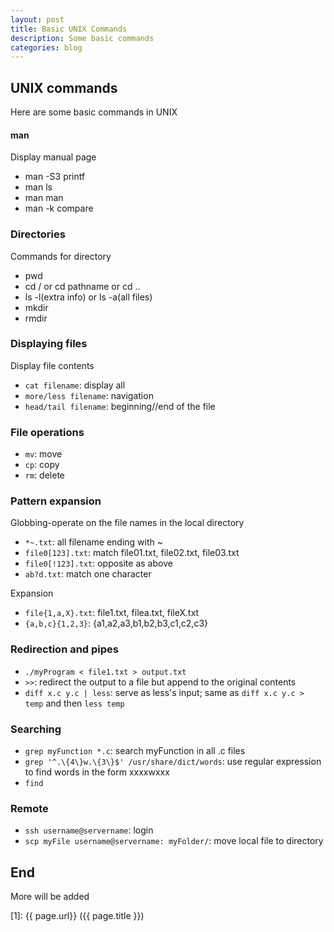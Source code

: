 ```yaml
---
layout: post
title: Basic UNIX Commands
description: Some basic commands
categories: blog
---
```


## UNIX commands
Here are some basic commands in UNIX

#### man
Display manual page

* man -S3 printf
* man ls
* man man
* man -k compare

### Directories
Commands for directory

* pwd
* cd / or cd pathname or cd ..
* ls -l(extra info) or ls -a(all files)
* mkdir
* rmdir

### Displaying files
Display file contents

* `cat filename`: display all
* `more/less filename`: navigation
* `head/tail filename`: beginning//end of the file

### File operations
* `mv`: move
* `cp`: copy
* `rm`: delete

### Pattern expansion
Globbing-operate on the file names in the local directory

* `*~.txt`: all filename ending with ~
* `file0[123].txt`: match file01.txt, file02.txt, file03.txt
* `file0[!123].txt`: opposite as above
* `ab?d.txt`: match one character

Expansion

* `file{1,a,X}.txt`: file1.txt, filea.txt, fileX.txt
* `{a,b,c}{1,2,3}`: {a1,a2,a3,b1,b2,b3,c1,c2,c3}

### Redirection and pipes
* `./myProgram < file1.txt > output.txt`
* `>>`: redirect the output to a file but append to the original contents
* `diff x.c y.c | less`: serve as less's input; same as `diff x.c y.c > temp` and then `less temp`

### Searching
* `grep myFunction *.c`: search myFunction in all .c files
*  `grep '^.\{4\}w.\{3\}$' /usr/share/dict/words`: use regular expression to find words in the form xxxxwxxx
* `find`

### Remote
* `ssh username@servername`: login
* `scp myFile username@servername: myFolder/`: move local file to directory

## End
More will be added

[startupjing]:    http://startupjing.github.io  "startupjing"
[1]:    {{ page.url}}  ({{ page.title }})


